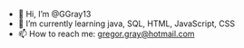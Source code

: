 - 👋 Hi, I’m @GGray13
- 🌱 I’m currently learning java, SQL, HTML, JavaScript, CSS
- 📫 How to reach me: gregor.gray@hotmail.com
